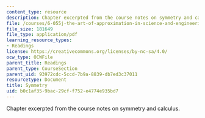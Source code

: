 ```yaml
---
content_type: resource
description: Chapter excerpted from the course notes on symmetry and calculus.
file: /courses/6-055j-the-art-of-approximation-in-science-and-engineering-spring-2008/b0c1af359bac29cff752e4774e935bd7_feb25a.pdf
file_size: 181649
file_type: application/pdf
learning_resource_types:
- Readings
license: https://creativecommons.org/licenses/by-nc-sa/4.0/
ocw_type: OCWFile
parent_title: Readings
parent_type: CourseSection
parent_uid: 93972cdc-5ccd-7b9a-8839-db7ed3c37011
resourcetype: Document
title: Symmetry
uid: b0c1af35-9bac-29cf-f752-e4774e935bd7
---
```

Chapter excerpted from the course notes on symmetry and calculus.